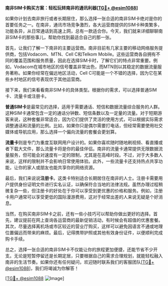 **南非SIM卡购买方案：轻松玩转南非的通讯利器[[TG💪+ @esim1088](https://t.me/s/esim1088)]**

如果你计划去南非旅行或者长期居住，那么选择一张合适的南非SIM卡绝对是你的首要任务之一。在南非，通讯市场竞争激烈，各大运营商提供的SIM卡种类繁多，功能各异，从日常通话到高速上网，总有一款适合你。今天，我们就来详细聊聊南非SIM卡的那些事儿，帮助你找到最适合自己的那一张。

首先，让我们了解一下南非的主要运营商。南非目前有几家主要的移动网络服务提供商，包括Vodacom、MTN、Cell C和Telkom Mobile。这些运营商各自拥有不同的覆盖范围和服务质量，因此在选择SIM卡时，了解它们的特点非常重要。例如，Vodacom在城市地区的信号覆盖非常出色，而MTN则以其稳定的数据流量服务著称。如果你经常在偏远地区活动，Cell C可能是一个不错的选择，因为它在某些乡村地区的信号表现优于其他运营商。

接下来，我们来看看南非SIM卡的具体类型。根据你的需求，可以选择普通SIM卡、流量卡或注册卡。

**普通SIM卡**是最常见的选择，适用于需要通话、短信和数据流量综合服务的人群。这种SIM卡通常包含一定的通话分钟数、短信条数以及一定量的流量。对于短期游客来说，这种套餐非常适合，因为它们提供了灵活的使用方式，可以根据实际需求调整通话和流量的比例。比如，如果你只是偶尔需要打电话，但经常需要使用社交媒体或导航应用，那么选择一个偏向流量的套餐会更划算。

**流量卡**则是专门为重度互联网用户设计的。如果你喜欢随时随地刷视频、看直播或者下载大文件，那么流量卡将是你的最佳伴侣。南非的流量卡通常提供无限数据流量服务，但可能会对速度有一定的限制，尤其是在高峰时段。不过，对于大多数人来说，这样的限制并不会影响日常使用体验。此外，一些流量卡还支持热点共享功能，让你的家人或朋友也能共享你的网络资源。

最后，我们来说说**注册卡**。这类卡特别适合长期居住在南非的人士。注册卡需要用户提供身份证明文件进行实名认证，以确保符合当地的法律法规。虽然办理过程稍微复杂一些，但注册卡的好处在于你可以享受到更优惠的价格和服务。例如，注册卡用户通常可以享受更低的国际漫游费用，这对于经常出差的人来说无疑是个好消息。

当然，在购买南非SIM卡之前，还有一些小技巧可以帮助你做出更好的选择。首先，建议提前在网上查询各运营商的最新促销活动，有时候会有超值的优惠套餐。其次，尽量选择离机场或市区较近的营业厅购买，这样可以避免因语言不通或地理位置偏远而带来的麻烦。最后，记得携带护照或其他有效身份证件，以便顺利完成购卡手续。

总之，选择一张合适的南非SIM卡不仅能让你的旅程更加便捷，还能节省不少开支。无论是短暂停留还是长期定居，只要根据自己的需求合理规划，就能轻松融入南非的生活节奏。如果你还有任何疑问，欢迎随时联系我们的客服团队[[TG💪+ @esim1088](https://t.me/s/esim1088)]，我们将竭诚为你解答！

[[TG💪+ @esim1088](https://t.me/s/esim1088) ![Image](https://i.postimg.cc/4NQfJmqS/Snipaste-2025-05-13-00-14-12.png)]